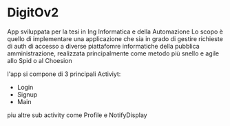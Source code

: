 # DigitOv2

App sviluppata per la tesi in Ing Informatica e della Automazione
Lo scopo è quello di implementare una applicazione che sia in grado di gestire richieste di auth di accesso a diverse piattafomre informatiche della pubblica amministrazione,
realizzata principalmente come metodo più snello e agile allo Spid o al Choesion

l'app si compone di 3 principali Activiyt:
- Login
- Signup
- Main

piu altre sub activity come Profile e NotifyDisplay

